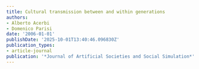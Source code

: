 ```yaml
---
title: Cultural transmission between and within generations
authors:
- Alberto Acerbi
- Domenico Parisi
date: '2006-01-01'
publishDate: '2025-10-01T13:40:46.096830Z'
publication_types:
- article-journal
publication: '*Journal of Artificial Societies and Social Simulation*'
---
```

